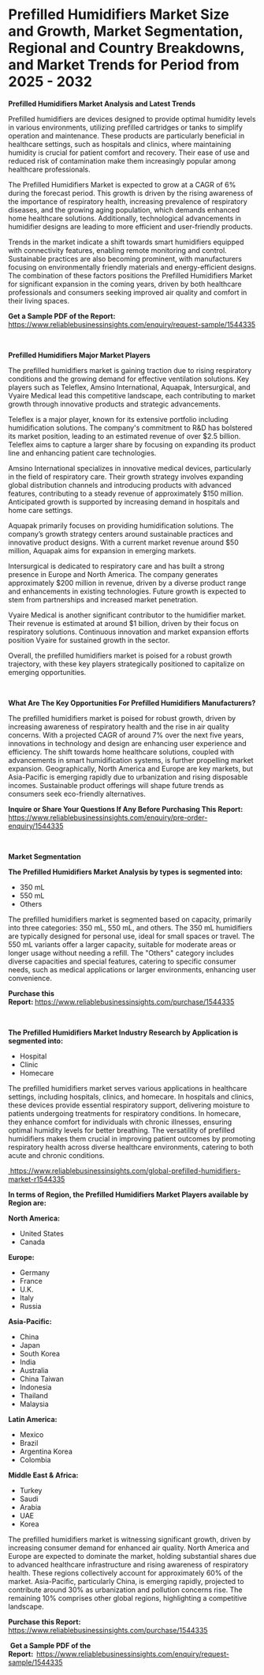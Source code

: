 <p><h1>Prefilled Humidifiers Market Size and Growth, Market Segmentation, Regional and Country Breakdowns, and Market Trends for Period from 2025 -  2032</h1></p><p><strong>Prefilled Humidifiers Market Analysis and Latest Trends</strong></p>
<p><p>Prefilled humidifiers are devices designed to provide optimal humidity levels in various environments, utilizing prefilled cartridges or tanks to simplify operation and maintenance. These products are particularly beneficial in healthcare settings, such as hospitals and clinics, where maintaining humidity is crucial for patient comfort and recovery. Their ease of use and reduced risk of contamination make them increasingly popular among healthcare professionals.</p><p>The Prefilled Humidifiers Market is expected to grow at a CAGR of 6% during the forecast period. This growth is driven by the rising awareness of the importance of respiratory health, increasing prevalence of respiratory diseases, and the growing aging population, which demands enhanced home healthcare solutions. Additionally, technological advancements in humidifier designs are leading to more efficient and user-friendly products. </p><p>Trends in the market indicate a shift towards smart humidifiers equipped with connectivity features, enabling remote monitoring and control. Sustainable practices are also becoming prominent, with manufacturers focusing on environmentally friendly materials and energy-efficient designs. The combination of these factors positions the Prefilled Humidifiers Market for significant expansion in the coming years, driven by both healthcare professionals and consumers seeking improved air quality and comfort in their living spaces.</p></p>
<p><strong>Get a Sample PDF of the Report:&nbsp;</strong> <a href="https://www.reliablebusinessinsights.com/enquiry/request-sample/1544335?utm_campaign=100&utm_medium=2&utm_source=Github&utm_content=ia&utm_term=14042025&utm_id=prefilled-humidifiers">https://www.reliablebusinessinsights.com/enquiry/request-sample/1544335</a></p>
<p>&nbsp;</p>
<p><strong>Prefilled Humidifiers Major Market Players</strong></p>
<p><p>The prefilled humidifiers market is gaining traction due to rising respiratory conditions and the growing demand for effective ventilation solutions. Key players such as Teleflex, Amsino International, Aquapak, Intersurgical, and Vyaire Medical lead this competitive landscape, each contributing to market growth through innovative products and strategic advancements.</p><p>Teleflex is a major player, known for its extensive portfolio including humidification solutions. The company's commitment to R&D has bolstered its market position, leading to an estimated revenue of over $2.5 billion. Teleflex aims to capture a larger share by focusing on expanding its product line and enhancing patient care technologies.</p><p>Amsino International specializes in innovative medical devices, particularly in the field of respiratory care. Their growth strategy involves expanding global distribution channels and introducing products with advanced features, contributing to a steady revenue of approximately $150 million. Anticipated growth is supported by increasing demand in hospitals and home care settings.</p><p>Aquapak primarily focuses on providing humidification solutions. The company’s growth strategy centers around sustainable practices and innovative product designs. With a current market revenue around $50 million, Aquapak aims for expansion in emerging markets.</p><p>Intersurgical is dedicated to respiratory care and has built a strong presence in Europe and North America. The company generates approximately $200 million in revenue, driven by a diverse product range and enhancements in existing technologies. Future growth is expected to stem from partnerships and increased market penetration.</p><p>Vyaire Medical is another significant contributor to the humidifier market. Their revenue is estimated at around $1 billion, driven by their focus on respiratory solutions. Continuous innovation and market expansion efforts position Vyaire for sustained growth in the sector. </p><p>Overall, the prefilled humidifiers market is poised for a robust growth trajectory, with these key players strategically positioned to capitalize on emerging opportunities.</p></p>
<p>&nbsp;</p>
<p><strong>What Are The Key Opportunities For Prefilled Humidifiers Manufacturers?</strong></p>
<p><p>The prefilled humidifiers market is poised for robust growth, driven by increasing awareness of respiratory health and the rise in air quality concerns. With a projected CAGR of around 7% over the next five years, innovations in technology and design are enhancing user experience and efficiency. The shift towards home healthcare solutions, coupled with advancements in smart humidification systems, is further propelling market expansion. Geographically, North America and Europe are key markets, but Asia-Pacific is emerging rapidly due to urbanization and rising disposable incomes. Sustainable product offerings will shape future trends as consumers seek eco-friendly alternatives.</p></p>
<p><strong>Inquire or Share Your Questions If Any Before Purchasing This Report:</strong> <a href="https://www.reliablebusinessinsights.com/enquiry/pre-order-enquiry/1544335?utm_campaign=100&utm_medium=2&utm_source=Github&utm_content=ia&utm_term=14042025&utm_id=prefilled-humidifiers">https://www.reliablebusinessinsights.com/enquiry/pre-order-enquiry/1544335</a></p>
<p>&nbsp;</p>
<p><strong>Market Segmentation</strong></p>
<p><strong>The Prefilled Humidifiers Market Analysis by types is segmented into:</strong></p>
<p><ul><li>350 mL</li><li>550 mL</li><li>Others</li></ul></p>
<p><p>The prefilled humidifiers market is segmented based on capacity, primarily into three categories: 350 mL, 550 mL, and others. The 350 mL humidifiers are typically designed for personal use, ideal for small spaces or travel. The 550 mL variants offer a larger capacity, suitable for moderate areas or longer usage without needing a refill. The "Others" category includes diverse capacities and special features, catering to specific consumer needs, such as medical applications or larger environments, enhancing user convenience.</p></p>
<p><strong>Purchase this Report:&nbsp;</strong><a href="https://www.reliablebusinessinsights.com/purchase/1544335?utm_campaign=100&utm_medium=2&utm_source=Github&utm_content=ia&utm_term=14042025&utm_id=prefilled-humidifiers">https://www.reliablebusinessinsights.com/purchase/1544335</a></p>
<p>&nbsp;</p>
<p><strong>The Prefilled Humidifiers Market Industry Research by Application is segmented into:</strong></p>
<p><ul><li>Hospital</li><li>Clinic</li><li>Homecare</li></ul></p>
<p><p>The prefilled humidifiers market serves various applications in healthcare settings, including hospitals, clinics, and homecare. In hospitals and clinics, these devices provide essential respiratory support, delivering moisture to patients undergoing treatments for respiratory conditions. In homecare, they enhance comfort for individuals with chronic illnesses, ensuring optimal humidity levels for better breathing. The versatility of prefilled humidifiers makes them crucial in improving patient outcomes by promoting respiratory health across diverse healthcare environments, catering to both acute and chronic conditions.</p></p>
<p><a href="https://www.reliablebusinessinsights.com/global-prefilled-humidifiers-market-r1544335?utm_campaign=100&utm_medium=2&utm_source=Github&utm_content=ia&utm_term=14042025&utm_id=prefilled-humidifiers">&nbsp;https://www.reliablebusinessinsights.com/global-prefilled-humidifiers-market-r1544335</a></p>
<p><strong>In terms of Region, the Prefilled Humidifiers Market Players available by Region are:</strong></p>
<p>
    <p> <strong> North America: </strong>
        <ul>
            <li>United States</li>
            <li>Canada</li>
        </ul>
        </p> 
    <p> <strong> Europe: </strong>
        <ul>
            <li>Germany</li>
            <li>France</li>
            <li>U.K.</li>
            <li>Italy</li>
            <li>Russia</li>
        </ul>
        </p> 
    <p> <strong> Asia-Pacific: </strong>
        <ul>
            <li>China</li>
            <li>Japan</li>
            <li>South Korea</li>
            <li>India</li>
            <li>Australia</li>
            <li>China Taiwan</li>
            <li>Indonesia</li>
            <li>Thailand</li>
            <li>Malaysia</li>
        </ul>
        </p> 
    <p> <strong> Latin America: </strong>
        <ul>
            <li>Mexico</li>
            <li>Brazil</li>
            <li>Argentina Korea</li>
            <li>Colombia</li>
        </ul>
        </p> 
    <p> <strong> Middle East & Africa: </strong>
        <ul>
            <li>Turkey</li>
            <li>Saudi</li>
            <li>Arabia</li>
            <li>UAE</li>
            <li>Korea</li>
        </ul>
    </p>
    </p>
<p><p>The prefilled humidifiers market is witnessing significant growth, driven by increasing consumer demand for enhanced air quality. North America and Europe are expected to dominate the market, holding substantial shares due to advanced healthcare infrastructure and rising awareness of respiratory health. These regions collectively account for approximately 60% of the market. Asia-Pacific, particularly China, is emerging rapidly, projected to contribute around 30% as urbanization and pollution concerns rise. The remaining 10% comprises other global regions, highlighting a competitive landscape.</p></p>
<p><strong>Purchase this Report: </strong><a href="https://www.reliablebusinessinsights.com/purchase/1544335?utm_campaign=100&utm_medium=2&utm_source=Github&utm_content=ia&utm_term=14042025&utm_id=prefilled-humidifiers">https://www.reliablebusinessinsights.com/purchase/1544335</a></p>
<p>&nbsp;<strong>Get a Sample PDF of the Report:&nbsp;&nbsp;</strong><a href="https://www.reliablebusinessinsights.com/enquiry/request-sample/1544335?utm_campaign=100&utm_medium=2&utm_source=Github&utm_content=ia&utm_term=14042025&utm_id=prefilled-humidifiers">https://www.reliablebusinessinsights.com/enquiry/request-sample/1544335</a></p>
<p><strong></strong></p>
<p><p></p><p></p><p></p></p>
